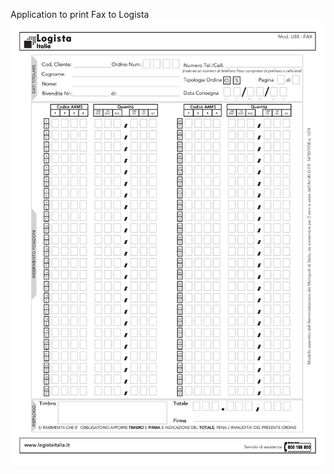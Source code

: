 Application to print Fax to Logista 
![alt tag](https://github.com/b4p3p/StampaFaxLogista/blob/master/StampaFax/Images/u88.jpg)
